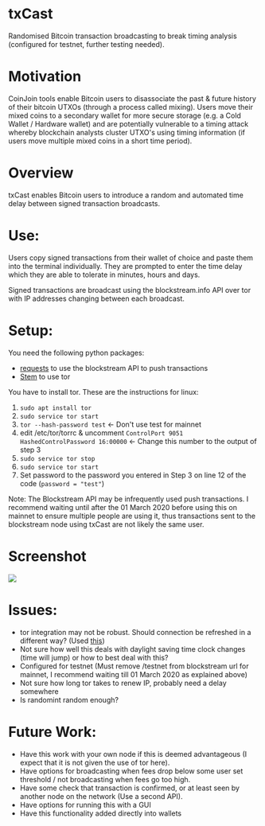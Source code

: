 # txCast
Randomised Bitcoin transaction broadcasting to break timing analysis (configured for testnet, further testing needed). 

# Motivation

CoinJoin tools enable Bitcoin users to disassociate the past & future history of their bitcoin UTXOs (through a process called mixing). Users move their mixed coins to a secondary wallet for more secure storage (e.g. a Cold Wallet / Hardware wallet) and are potentially vulnerable to a timing attack whereby blockchain analysts cluster UTXO's using timing information (if users move multiple mixed coins in a short time period). 

# Overview

txCast enables Bitcoin users to introduce a random and automated time delay between signed transaction broadcasts.

# Use:
Users copy signed transactions from their wallet of choice and paste them into the terminal individually. They are prompted to enter the time delay which they are able to tolerate in minutes, hours and days. 

Signed transactions are broadcast using the blockstream.info API over tor with IP addresses changing between each broadcast.

# Setup:
You need the following python packages:
- [requests](https://2.python-requests.org/en/master/) to use the blockstream API to push transactions
- [Stem](https://stem.torproject.org/) to use tor

You have to install tor. These are the instructions for linux:
1. `sudo apt install tor`
2. `sudo service tor start`
3. `tor --hash-password test` <- Don't use test for mainnet
4. edit /etc/tor/torrc & uncomment
       `ControlPort 9051`
       `HashedControlPassword 16:00000` <- Change this number to the output of step 3
5. `sudo service tor stop`
6. `sudo service tor start`
7. Set password to the password you entered in Step 3 on line 12 of the code (`password = "test"`)

Note: The Blockstream API may be infrequently used push transactions. I recommend waiting until after the 01 March 2020 before using this on mainnet to ensure multiple people are using it, thus transactions sent to the blockstream node using txCast are not likely the same user.

# Screenshot
![](/txCast.png)

# Issues:
- tor integration may not be robust. Should connection be refreshed in a different way? (Used [this](https://techmonger.github.io/68/tor-new-ip-python/))
- Not sure how well this deals with daylight saving time clock changes (time will jump) or how to best deal with this?
- Configured for testnet (Must remove /testnet from blockstream url for mainnet, I recommend waiting till 01 March 2020 as explained above)
- Not sure how long tor takes to renew IP, probably need a delay somewhere
- Is randomint random enough?


# Future Work:
- Have this work with your own node if this is deemed advantageous (I expect that it is not given the use of tor here).
- Have options for broadcasting when fees drop below some user set threshold / not broadcasting when fees go too high.
- Have some check that transaction is confirmed, or at least seen by another node on the network (Use a second API).
- Have options for running this with a GUI
- Have this functionality added directly into wallets
